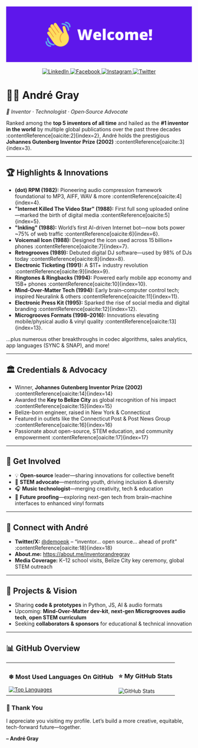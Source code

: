 <!-- Banner Image -->
<p align="center">
  <img src="https://github.com/inventorandregray/inventorandregray/blob/main/welcome1.png?raw=true" alt="Welcome Banner" />
</p>

<!-- Social Media Buttons -->
<p align="center">
  <a href="https://www.linkedin.com/in/#" target="_blank">
    <img src="https://img.shields.io/badge/LinkedIn-blue?style=for-the-badge&logo=linkedin&logoColor=white" alt="LinkedIn" />
  </a>
  <a href="https://www.facebook.com/#" target="_blank">
    <img src="https://img.shields.io/badge/Facebook-1877F2?style=for-the-badge&logo=facebook&logoColor=white" alt="Facebook" />
  </a>
  <a href="https://www.instagram.com/#" target="_blank">
    <img src="https://img.shields.io/badge/Instagram-E4405F?style=for-the-badge&logo=instagram&logoColor=white" alt="Instagram" />
  </a>
  <a href="https://x.com/demoepk" target="_blank">
    <img src="https://img.shields.io/badge/Twitter-1DA1F2?style=for-the-badge&logo=twitter&logoColor=white" alt="Twitter" />
  </a>
</p>


# 👨‍🔬 André Gray  
*🔬 Inventor · Technologist · Open‑Source Advocate*

Ranked among the **top 5 inventors of all time** and hailed as the **#1 inventor in the world** by multiple global publications over the past three decades :contentReference[oaicite:2]{index=2}, André holds the prestigious **Johannes Gutenberg Inventor Prize (2002)** :contentReference[oaicite:3]{index=3}.

---

## 🏆 Highlights & Innovations
- **(dot) RPM (1982):** Pioneering audio compression framework foundational to MP3, AIFF, WAV & more :contentReference[oaicite:4]{index=4}.  
- **"Internet Killed The Video Star" (1988):** First full song uploaded online—marked the birth of digital media :contentReference[oaicite:5]{index=5}.  
- **"Inkling" (1988):** World’s first AI-driven Internet bot—now bots power ~75% of web traffic :contentReference[oaicite:6]{index=6}.  
- **Voicemail Icon (1988):** Designed the icon used across 15 billion+ phones :contentReference[oaicite:7]{index=7}.  
- **Retrogrooves (1989):** Debuted digital DJ software—used by 98% of DJs today :contentReference[oaicite:8]{index=8}.  
- **Electronic Ticketing (1991):** A $1T+ industry revolution :contentReference[oaicite:9]{index=9}.  
- **Ringtones & Ringbacks (1994):** Powered early mobile app economy and 15B+ phones :contentReference[oaicite:10]{index=10}.  
- **Mind‑Over‑Matter Tech (1994):** Early brain–computer control tech; inspired Neuralink & others :contentReference[oaicite:11]{index=11}.  
- **Electronic Press Kit (1995):** Sparked the rise of social media and digital branding :contentReference[oaicite:12]{index=12}.  
- **Microgrooves Formats (1998–2016):** Innovations elevating mobile/physical audio & vinyl quality :contentReference[oaicite:13]{index=13}.

…plus numerous other breakthroughs in codec algorithms, sales analytics, app languages (SYNC & SNAP), and more!

---

## 🏛️ Credentials & Advocacy
- Winner, **Johannes Gutenberg Inventor Prize (2002)** :contentReference[oaicite:14]{index=14}  
- Awarded the **Key to Belize City** as global recognition of his impact :contentReference[oaicite:15]{index=15}  
- Belize-born engineer, raised in New York & Connecticut  
- Featured in outlets like the Connecticut Post & Post News Group :contentReference[oaicite:16]{index=16}  
- Passionate about open-source, STEM education, and community empowerment :contentReference[oaicite:17]{index=17}

---

## 🤝 Get Involved
- 💡 **Open-source** leader—sharing innovations for collective benefit  
- 🎤 **STEM advocate**—mentoring youth, driving inclusion & diversity  
- 🎧 **Music technologist**—merging creativity, tech & education  
- 🔬 **Future proofing**—exploring next-gen tech from brain–machine interfaces to enhanced vinyl formats

---

## 🔗 Connect with André
- **Twitter/X:** [@demoepk](https://x.com/demoepk) – “inventor… open source… ahead of profit” :contentReference[oaicite:18]{index=18}  
- **About.me:** https://about.me/inventorandregray  
- **Media Coverage:** K–12 school visits, Belize City key ceremony, global STEM outreach  

---

## 🚀 Projects & Vision
- Sharing **code & prototypes** in Python, JS, AI & audio formats  
- Upcoming: **Mind‑Over‑Matter dev‑kit**, **next-gen Microgrooves audio tech**, **open STEM curriculum**
- Seeking **collaborators & sponsors** for educational & technical innovation
---

## 📊 GitHub Overview

<table>
  <tr>
    <td>
      <h3>❄ Most Used Languages On GitHub</h3>
      <a href="https://github.com/anuraghazra/github-readme-stats">
        <img src="https://github-readme-stats.vercel.app/api/top-langs/?username=inventorandregray&layout=compact&theme=react&langs_count=6" alt="Top Languages" />
      </a>
    </td>
    <td>
      <h3>⭐ My GitHub Stats</h3>
      <img src="https://github-readme-stats.vercel.app/api?username=inventorandregray&show_icons=true&theme=react&hide_border=false&include_all_commits=true&count_private=true" alt="GitHub Stats" />
    </td>
  </tr>
</table>


### 🙏 Thank You
I appreciate you visiting my profile. Let’s build a more creative, equitable, tech-forward future—together.

**– André Gray**
